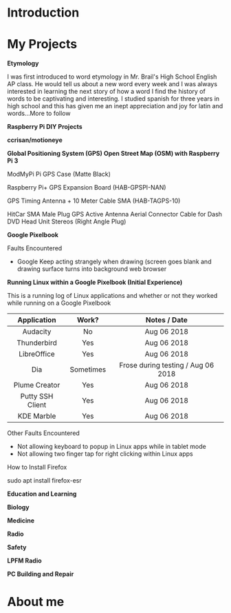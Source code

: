 # Introduction

# My Projects

<b> Etymology </b>

I was first introduced to word etymology in Mr. Brail's High School English AP class. He would tell us about a new word every week and I was always interested in learning the next story of how a word I find the history of words to be captivating and interesting. I studied spanish for three years in high school and this has given me an inept appreciation and joy for latin and words...More to follow

<b> Raspberry Pi DIY Projects </b>

<b> ccrisan/motioneye </b>

<b> Global Positioning System (GPS) Open Street Map (OSM) with Raspberry Pi 3</b>

ModMyPi Pi GPS Case (Matte Black)

Raspberry Pi+ GPS Expansion Board (HAB-GPSPI-NAN)

GPS Timing Antenna + 10 Meter Cable SMA (HAB-TAGPS-10)

HitCar SMA Male Plug GPS Active Antenna Aerial Connector Cable for Dash DVD Head Unit Stereos (Right Angle Plug)

<b> Google Pixelbook </b>

Faults Encountered

- Google Keep acting strangely when drawing (screen goes blank and drawing surface turns into background web browser

<b> Running Linux within a Google Pixelbook (Initial Experience) </b>

This is a running log of Linux applications and whether or not they worked while running on a Google Pixelbook

| Application      |     Work?      | Notes / Date                       |
|    :---:         |     :---:      |      :---:                         |
| Audacity         |  No            | Aug 06 2018                        |
| Thunderbird      |  Yes           | Aug 06 2018                        |
| LibreOffice      |  Yes           | Aug 06 2018                        |
| Dia              |  Sometimes     | Frose during testing / Aug 06 2018 |
| Plume Creator    |  Yes           | Aug 06 2018                        |
| Putty SSH Client |  Yes           | Aug 06 2018                        |
| KDE Marble       |  Yes           | Aug 06 2018                        |

Other Faults Encountered

- Not allowing keyboard to popup in Linux apps while in tablet mode
- Not allowing two finger tap for right clicking within Linux apps

How to Install Firefox

sudo apt install firefox-esr

<b> Education and Learning </b>

<b> Biology </b>

<b> Medicine </b>

<b> Radio </b>
 
<b> Safety </b>

<b> LPFM Radio </b>

<b> PC Building and Repair </b>

# About me
